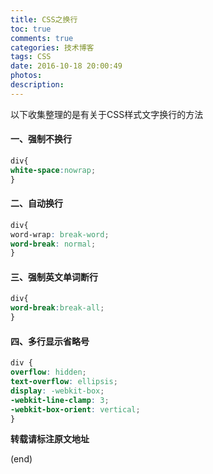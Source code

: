 ```yaml
---
title: CSS之换行
toc: true
comments: true
categories: 技术博客
tags: CSS
date: 2016-10-18 20:00:49
photos:
description:
---
```


以下收集整理的是有关于CSS样式文字换行的方法

<!--more-->


#### 一、强制不换行

```css
div{
white-space:nowrap;
}
```

#### 二、自动换行

```css
div{ 
word-wrap: break-word; 
word-break: normal; 
}
```

#### 三、强制英文单词断行

```css
div{
word-break:break-all;
}
```

#### 四、多行显示省略号

```css
div {
overflow: hidden;
text-overflow: ellipsis;
display: -webkit-box;
-webkit-line-clamp: 3;
-webkit-box-orient: vertical;
}
```

**转载请标注原文地址**

(end)
